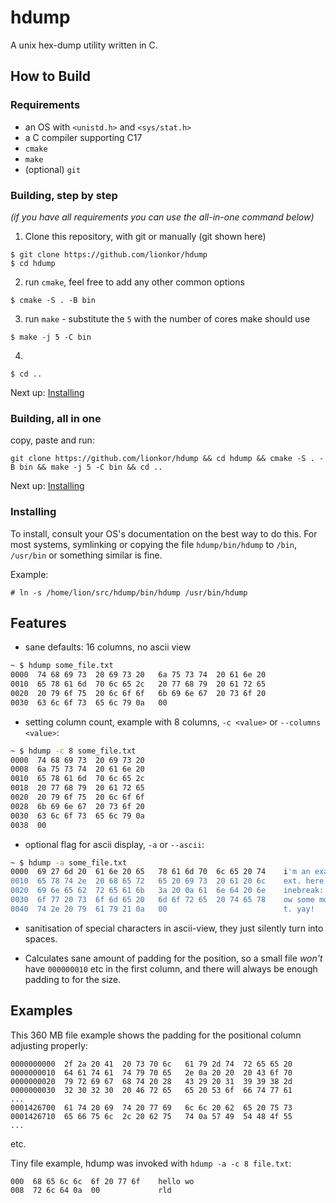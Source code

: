 # hdump

A unix hex-dump utility written in C.

## How to Build

### Requirements
* an OS with `<unistd.h>` and `<sys/stat.h>`
* a C compiler supporting C17
* `cmake`
* `make`
* (optional) `git`

### Building, step by step
*(if you have all requirements you can use the all-in-one command below)*

1. Clone this repository, with git or manually (git shown here)
```
$ git clone https://github.com/lionkor/hdump
$ cd hdump
```
2. run `cmake`, feel free to add any other common options
```
$ cmake -S . -B bin
```
3. run `make` - substitute the `5` with the number of cores make should use
```
$ make -j 5 -C bin
```
4. 
```
$ cd ..
```

Next up: [Installing](#installing)

### Building, all in one
copy, paste and run:
```
git clone https://github.com/lionkor/hdump && cd hdump && cmake -S . -B bin && make -j 5 -C bin && cd ..
```

Next up: [Installing](#installing)

### Installing

To install, consult your OS's documentation on the best way to do this. 
For most systems, symlinking or copying the file `hdump/bin/hdump` to `/bin`, `/usr/bin` or something similar is fine.

Example:

```
# ln -s /home/lion/src/hdump/bin/hdump /usr/bin/hdump
```

## Features

* sane defaults: 16 columns, no ascii view
```sh
~ $ hdump some_file.txt
0000  74 68 69 73  20 69 73 20   6a 75 73 74  20 61 6e 20   
0010  65 78 61 6d  70 6c 65 2c   20 77 68 79  20 61 72 65   
0020  20 79 6f 75  20 6c 6f 6f   6b 69 6e 67  20 73 6f 20   
0030  63 6c 6f 73  65 6c 79 0a   00
```

* setting column count, example with 8 columns, `-c <value>` or `--columns <value>`:
```sh
~ $ hdump -c 8 some_file.txt
0000  74 68 69 73  20 69 73 20   
0008  6a 75 73 74  20 61 6e 20   
0010  65 78 61 6d  70 6c 65 2c   
0018  20 77 68 79  20 61 72 65   
0020  20 79 6f 75  20 6c 6f 6f   
0028  6b 69 6e 67  20 73 6f 20   
0030  63 6c 6f 73  65 6c 79 0a   
0038  00  
```

* optional flag for ascii display, `-a` or `--ascii`:
```sh
~ $ hdump -a some_file.txt
0000  69 27 6d 20  61 6e 20 65   78 61 6d 70  6c 65 20 74    i'm an example t 
0010  65 78 74 2e  20 68 65 72   65 20 69 73  20 61 20 6c    ext. here is a l 
0020  69 6e 65 62  72 65 61 6b   3a 20 0a 61  6e 64 20 6e    inebreak:  and n 
0030  6f 77 20 73  6f 6d 65 20   6d 6f 72 65  20 74 65 78    ow some more tex 
0040  74 2e 20 79  61 79 21 0a   00                          t. yay!  
```

* sanitisation of special characters in ascii-view, they just silently turn into spaces.

* Calculates sane amount of padding for the position, so a small file *won't* have `000000010` etc in the first column, and there will always be enough padding to for the size.

## Examples

This 360 MB file example shows the padding for the positional column adjusting properly:

```
0000000000  2f 2a 20 41  20 73 70 6c   61 79 2d 74  72 65 65 20   
0000000010  64 61 74 61  74 79 70 65   2e 0a 20 20  20 43 6f 70   
0000000020  79 72 69 67  68 74 20 28   43 29 20 31  39 39 38 2d   
0000000030  32 30 32 30  20 46 72 65   65 20 53 6f  66 74 77 61 
...
0001426700  61 74 20 69  74 20 77 69   6c 6c 20 62  65 20 75 73   
0001426710  65 66 75 6c  2c 20 62 75   74 0a 57 49  54 48 4f 55   
...
```
etc.

Tiny file example, hdump was invoked with `hdump -a -c 8 file.txt`:
```
000  68 65 6c 6c  6f 20 77 6f    hello wo 
008  72 6c 64 0a  00             rld 
```
